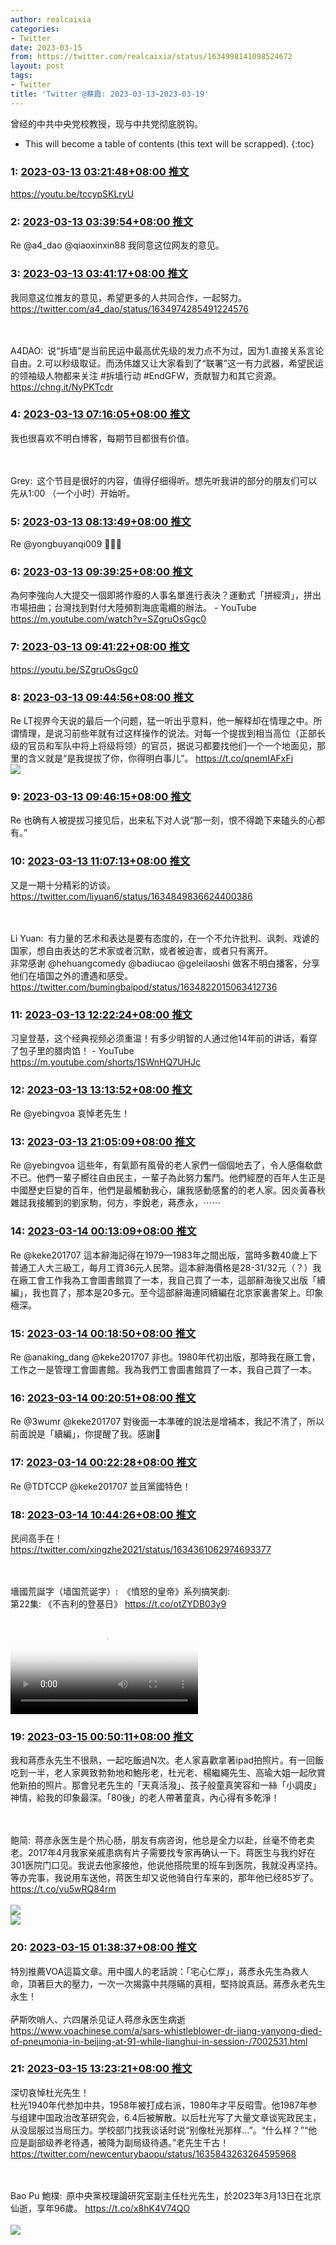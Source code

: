 ```yaml
---
author: realcaixia
categories:
- Twitter
date: 2023-03-15
from: https://twitter.com/realcaixia/status/1634998141098524672
layout: post
tags:
- Twitter
title: 'Twitter @蔡霞: 2023-03-13~2023-03-19'
---
```


曾经的中共中央党校教授，现与中共党彻底脱钩。 

* This will become a table of contents (this text will be scrapped).
{:toc}

### 1: [2023-03-13 03:21:48+08:00 推文](https://twitter.com/realcaixia/status/1634998141098524672)

https://youtu.be/tccypSKLryU

### 2: [2023-03-13 03:39:54+08:00 推文](https://twitter.com/realcaixia/status/1635002696297250816)

Re @a4_dao @qiaoxinxin88 我同意这位网友的意见。

### 3: [2023-03-13 03:41:17+08:00 推文](https://twitter.com/realcaixia/status/1635003044655173634)

我同意这位推友的意见，希望更多的人共同合作，一起努力。 https://twitter.com/a4_dao/status/1634974285491224576<div class="rsshub-quote"><br><br>A4DAO: 说“拆墙”是当前民运中最高优先级的发力点不为过，因为1.直接关系言论自由。2.可以秒级取证。而汤伟雄又让大家看到了“联署”这一有力武器，希望民运的领袖级人物都来关注 #拆墙行动  #EndGFW，贡献智力和其它资源。<br>https://chng.it/NyPKTcdr<br></div>

### 4: [2023-03-13 07:16:05+08:00 推文](https://twitter.com/realcaixia/status/1635057100387938307)

我也很喜欢不明白博客，每期节目都很有价值。<div class="rsshub-quote"><br><br>Grey: 这个节目是很好的内容，值得仔细得听。想先听我讲的部分的朋友们可以先从1:00 （一个小时）开始听。<br></div>

### 5: [2023-03-13 08:13:49+08:00 推文](https://twitter.com/realcaixia/status/1635071629456982017)

Re @yongbuyanqi009 🌹🤝🌹

### 6: [2023-03-13 09:39:25+08:00 推文](https://twitter.com/realcaixia/status/1635093173574971393)

為何李強向人大提交一個即將作廢的人事名單進行表決？運動式「拼經濟」，拼出市場扭曲；台灣找到對付大陸頻割海底電纜的辦法。 - YouTube https://m.youtube.com/watch?v=SZgruOsGgc0

### 7: [2023-03-13 09:41:22+08:00 推文](https://twitter.com/realcaixia/status/1635093661204746241)

https://youtu.be/SZgruOsGgc0

### 8: [2023-03-13 09:44:56+08:00 推文](https://twitter.com/realcaixia/status/1635094561495318528)

Re LT视界今天说的最后一个问题，猛一听出乎意料，他一解释却在情理之中。所谓情理，是说习前些年就有过这样操作的说法。对每一个提拔到相当高位（正部长级的官员和军队中将上将级将领）的官员，据说习都要找他们一个一个地面见，那里的含义就是“是我提拔了你，你得明白事儿”。 https://t.co/qnemIAFxFi<br><img style="" src="https://pbs.twimg.com/media/FrEF1W8aUAAM84c?format=jpg&amp;name=orig" referrerpolicy="no-referrer">

### 9: [2023-03-13 09:46:15+08:00 推文](https://twitter.com/realcaixia/status/1635094891285053440)

Re 也确有人被提拔习接见后，出来私下对人说“那一刻，恨不得跪下来磕头的心都有。”

### 10: [2023-03-13 11:07:13+08:00 推文](https://twitter.com/realcaixia/status/1635115266979004425)

又是一期十分精彩的访谈。 https://twitter.com/liyuan6/status/1634849836624400386<div class="rsshub-quote"><br><br>Li Yuan: 有力量的艺术和表达是要有态度的，在一个不允许批判、讽刺、戏谑的国家，想自由表达的艺术家或者沉默，或者被迫害，或者只有离开。<br>非常感谢 @hehuangcomedy @badiucao @geleilaoshi 做客不明白播客，分享他们在墙国之外的遭遇和感受。 https://twitter.com/bumingbaipod/status/1634822015063412736<br></div>

### 11: [2023-03-13 12:22:24+08:00 推文](https://twitter.com/realcaixia/status/1635134189048832001)

习皇登基，这个经典视频必须重温！有多少明智的人通过他14年前的讲话，看穿了包子里的腊肉馅！ - YouTube https://m.youtube.com/shorts/1SWnHQ7UHJc

### 12: [2023-03-13 13:13:52+08:00 推文](https://twitter.com/realcaixia/status/1635147141265096704)

Re @yebingvoa 哀悼老先生！

### 13: [2023-03-13 21:05:09+08:00 推文](https://twitter.com/realcaixia/status/1635265741409890307)

Re @yebingvoa 這些年，有氣節有風骨的老人家們一個個地去了，令人感傷欷歔不已。他們一輩子嚮往自由民主，一輩子為此努力奮鬥。他們經歷的百年人生正是中國歷史巨變的百年，他們是最觸動我心，讓我感動感奮的的老人家。因炎黃春秋雜誌我接觸到的劉家駒，何方，李銳老，蔣彥永，⋯⋯

### 14: [2023-03-14 00:13:09+08:00 推文](https://twitter.com/realcaixia/status/1635313052445995011)

Re @keke201707 這本辭海記得在1979—1983年之間出版，當時多數40歲上下普通工人大三級工，每月工資36元人民幣。這本辭海價格是28-31/32元（？）我在廠工會工作我為工會圖書館買了一本，我自己買了一本，這部辭海後又出版「續編」，我也買了，那本是20多元。至今這部辭海連同續編在北京家裏書架上。印象極深。

### 15: [2023-03-14 00:18:50+08:00 推文](https://twitter.com/realcaixia/status/1635314483068280832)

Re @anaking_dang @keke201707 非也。1980年代初出版，那時我在廠工會，工作之一是管理工會圖書館。我為我們工會圖書館買了一本，我自己買了一本。

### 16: [2023-03-14 00:20:51+08:00 推文](https://twitter.com/realcaixia/status/1635314992617488384)

Re @3wumr @keke201707 對後面一本準確的說法是增補本，我記不清了，所以前面說是「續編」，你提醒了我。感謝🙏

### 17: [2023-03-14 00:22:28+08:00 推文](https://twitter.com/realcaixia/status/1635315400853561344)

Re @TDTCCP @keke201707 並且黨國特色！

### 18: [2023-03-14 10:44:26+08:00 推文](https://twitter.com/realcaixia/status/1635471921788911617)

民间高手在！ https://twitter.com/xingzhe2021/status/1634361062974693377<div class="rsshub-quote"><br><br>墻國荒誕字（墙国荒诞字）: 《憤怒的皇帝》系列搞笑劇:<br>第22集: 《不吉利的登基日》 https://t.co/otZYDB03y9<br><br><video src="https://video.twimg.com/ext_tw_video/1634360906707501056/pu/vid/1280x720/RkvkF3_rAelooV7T.mp4?tag=12" controls="controls" poster="https://pbs.twimg.com/ext_tw_video_thumb/1634360906707501056/pu/img/9YxWuxJl7UZ7eP-F.jpg"></video></div>

### 19: [2023-03-15 00:50:11+08:00 推文](https://twitter.com/realcaixia/status/1635684760680034304)

我和蔣彥永先生不很熟，一起吃飯過N次。老人家喜歡拿著ipad拍照片。有一回飯吃到一半，老人家興致勃勃地和鮑彤老，杜光老、楊繼繩先生、高瑜大姐一起欣賞他新拍的照片。那會兒老先生的「天真活潑」、孩子般童真笑容和一絲「小調皮」神情，給我的印象最深。「80後」的老人帶著童真，內心得有多乾淨！<div class="rsshub-quote"><br><br>鲍简: 蒋彦永医生是个热心肠，朋友有病咨询，他总是全力以赴，丝毫不倚老卖老。2017年4月我家亲戚患病有片子需要找专家再确认一下。蒋医生与我约好在301医院门口见。我说去他家接他，他说他搭院里的班车到医院，我就没再坚持。等办完事，我说用车送他，蒋医生却又说他骑自行车来的，那年他已经85岁了。 https://t.co/vu5wRQ84rm<br><br><img style="" src="https://pbs.twimg.com/media/FrL9ITvaIAUNGPd?format=jpg&amp;name=orig" referrerpolicy="no-referrer"><br><img style="" src="https://pbs.twimg.com/media/FrL9JP1aAAEtxy6?format=jpg&amp;name=orig" referrerpolicy="no-referrer"></div>

### 20: [2023-03-15 01:38:37+08:00 推文](https://twitter.com/realcaixia/status/1635696949310664705)

特別推薦VOA這篇文章。用中國人的老話說：「宅心仁厚」，蔣彥永先生為救人命，頂著巨大的壓力，一次一次揭露中共隱瞞的真相，堅持說真話。蔣彥永老先生永生！<br><br>萨斯吹哨人、六四屠杀见证人蒋彦永医生病逝 https://www.voachinese.com/a/sars-whistleblower-dr-jiang-yanyong-died-of-pneumonia-in-beijing-at-91-while-lianghui-in-session-/7002531.html

### 21: [2023-03-15 13:23:21+08:00 推文](https://twitter.com/realcaixia/status/1635874304582664193)

深切哀悼杜光先生！<br>杜光1940年代参加中共，1958年被打成右派，1980年才平反昭雪。他1987年参与组建中国政治改革研究会，6.4后被解散。以后杜光写了大量文章谈宪政民主，从没屈服过当局压力。学校部门找我谈话时说“别像杜光那样…”。“什么样？”“他应是副部级养老待遇，被降为副局级待遇。”老先生千古！ https://twitter.com/newcenturybaopu/status/1635843263264595968<div class="rsshub-quote"><br><br>Bao Pu 鮑樸: 原中央黨校理論研究室副主任杜光先生，於2023年3月13日在北京仙逝，享年96歲。 https://t.co/x8hK4V74QO<br><br><img style="" src="https://pbs.twimg.com/media/FrOurp7agAADiav?format=jpg&amp;name=orig" referrerpolicy="no-referrer"></div>

